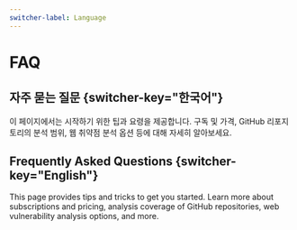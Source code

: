```yaml
---
switcher-label: Language
---
```

# FAQ 


## 자주 묻는 질문 {switcher-key="한국어"}

이 페이지에서는 시작하기 위한 팁과 요령을 제공합니다. 구독 및 가격, GitHub 리포지토리의 분석 범위, 웹 취약점 분석 옵션 등에 대해 자세히 알아보세요.


## Frequently Asked Questions {switcher-key="English"}

This page provides tips and tricks to get you started. Learn more about subscriptions and pricing, analysis coverage of GitHub repositories, web vulnerability analysis options, and more.

